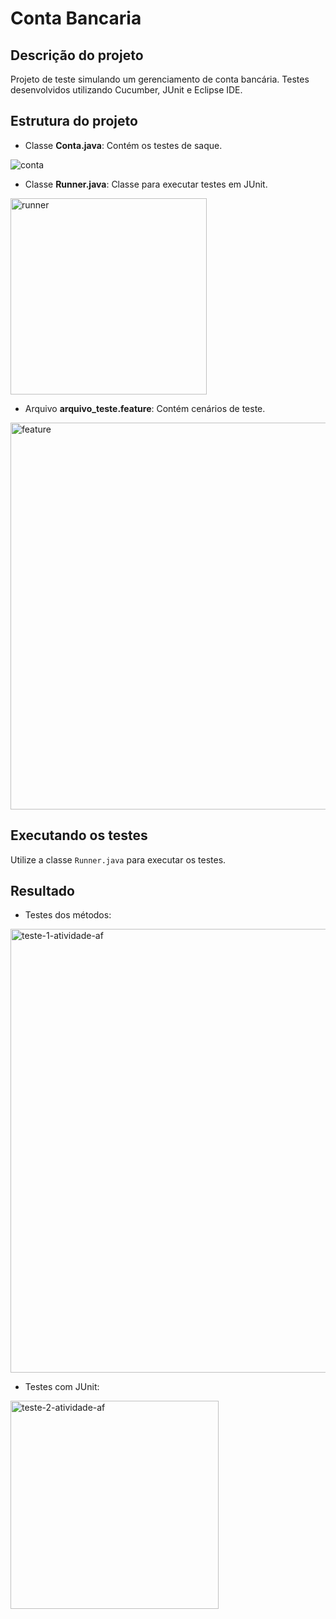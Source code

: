 # Conta Bancaria

## Descrição do projeto

Projeto de teste simulando um gerenciamento de conta bancária. Testes desenvolvidos utilizando Cucumber, JUnit e Eclipse IDE.

## Estrutura do projeto
- Classe **Conta.java**: Contém os testes de saque.

![conta](https://github.com/mateusmaranhaogit/ContaBancaria/assets/101333760/d54b0f32-2ad7-4098-b124-a0d17d08d603)

- Classe **Runner.java**: Classe para executar testes em JUnit.
<img width="314" alt="runner" src="https://github.com/mateusmaranhaogit/conta-bancaria/assets/101333760/48092acb-a01a-4e0b-a03c-99c09e65f262">

- Arquivo **arquivo_teste.feature**: Contém cenários de teste.
<img width="619" alt="feature" src="https://github.com/mateusmaranhaogit/conta-bancaria/assets/101333760/e4cf818d-1ca8-4aa1-8430-65c53706f690">

## Executando os testes

Utilize a classe ```Runner.java``` para executar os testes.

## Resultado 

- Testes dos métodos:
<img width="710" alt="teste-1-atividade-af" src="https://github.com/mateusmaranhaogit/conta-bancaria/assets/101333760/6467f0e7-10cc-44dc-8863-87949168bf7c">

- Testes com JUnit:
<img width="333" alt="teste-2-atividade-af" src="https://github.com/mateusmaranhaogit/conta-bancaria/assets/101333760/db1c5770-2287-49ae-ba49-b3b58cf7ed6c">

